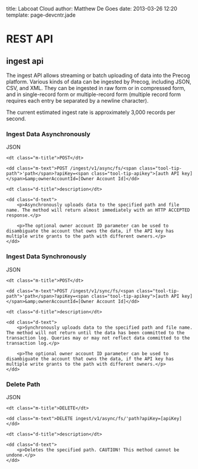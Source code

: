title: Labcoat Cloud
author: Matthew De Goes
date: 2013-03-26 12:20
template: page-devcntr.jade

<div>
<h1>REST API</h1>
<h2>ingest api</h2>
<p>The ingest API allows streaming or batch uploading of data into the Precog platform. Various kinds of data can be ingested by Precog, including JSON, CSV, and XML. They can be ingested in raw form or in compressed form, and in single-record form or multiple-record form (multiple record form requires each entry be separated by a newline character).</p>
<p>The current estimated ingest rate is approximately 3,000 records per second.</p>
<h3 id="ingest-data-async-api">Ingest Data Asynchronously</h3>
<dl class="api-call-json">
    <dt class="button-json">JSON</dt>

    <dt class="m-title">POST</dt>

    <dd class="m-text">POST /ingest/v1/async/fs/<span class="tool-tip-path">'path</span>?apiKey=<span class="tool-tip-apikey">[auth API key]</span>&amp;ownerAccountId=[Owner Account Id]</dd>

    <dt class="d-title">description</dt>

    <dd class="d-text">
        <p>Asynchronously uploads data to the specified path and file name. The method will return almost immediately with an HTTP ACCEPTED response.</p>

        <p>The optional owner account ID parameter can be used to disambiguate the account that owns the data, if the API key has multiple write grants to the path with different owners.</p>
    </dd>
</dl>

<h3>Ingest Data Synchronously</h3>

<dl class="api-call-json">
    <dt class="button-json">JSON</dt>

    <dt class="m-title">POST</dt>

    <dd class="m-text">POST /ingest/v1/sync/fs/<span class="tool-tip-path">'path</span>?apiKey=<span class="tool-tip-apikey">[auth API key]</span>&amp;ownerAccountId=[Owner Account Id]</dd>

    <dt class="d-title">description</dt>

    <dd class="d-text">
        <p>Synchronously uploads data to the specified path and file name. The method will not return until the data has been committed to the transaction log. Queries may or may not reflect data committed to the transaction log.</p>

        <p>The optional owner account ID parameter can be used to disambiguate the account that owns the data, if the API key has multiple write grants to the path with different owners.</p>
    </dd>
</dl>

<h3>Delete Path</h3>

<dl class="api-call-json">
    <dt class="button-json">JSON</dt>

    <dt class="m-title">DELETE</dt>

    <dd class="m-text">DELETE ingest/v1/async/fs/'path?apiKey=[apiKey]</dd>

    <dt class="d-title">description</dt>

    <dd class="d-text">
        <p>Deletes the specified path. CAUTION! This method cannot be undone.</p>
    </dd>
</dl>
</div>